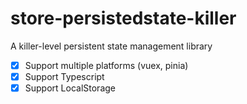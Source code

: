 # store-persistedstate-killer

A killer-level persistent state management library

- [x] Support multiple platforms (vuex, pinia)
- [x] Support Typescript
- [x] Support LocalStorage
